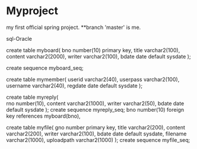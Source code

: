 # Myproject
my first official spring project.
**branch 'master' is me.

sql-Oracle

create table myboard(
  bno number(10) primary key,
  title varchar2(100),
  content varchar2(2000),
  writer varchar2(100),
  bdate date default sysdate
  );
  
create sequence myboard_seq;

create table mymember(
  userid varchar2(40),
  userpass varchar2(100),
  username varchar2(40),
  regdate date default sysdate
  );
  
create table myreply(  
  rno number(10),
  content varchar2(1000),
  writer varchar2(50),
  bdate date default sysdate
  );
create sequence myreply_seq;
 bno number(10) foreign key references myboard(bno),

create table myfile(
  gno number primary key,
  title varchar2(200),
  content varchar2(200),
  writer varchar2(100),
  bdate date default sysdate,
  filename varchar2(1000),
  uploadpath varchar2(1000)
  );
create sequence myfile_seq;



